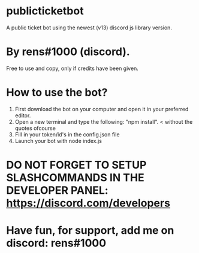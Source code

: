 # publicticketbot
A public ticket bot using the newest (v13) discord js library version.

# By rens#1000 (discord).
Free to use and copy, only if credits have been given.

# How to use the bot?

1. First download the bot on your computer and open it in your preferred editor.
2. Open a new terminal and type the following: "npm install". < without the quotes ofcourse
3. Fill in your token/id's in the config.json file
4. Launch your bot with node index.js

# DO NOT FORGET TO SETUP SLASHCOMMANDS IN THE DEVELOPER PANEL: https://discord.com/developers
# Have fun, for support, add me on discord: rens#1000

